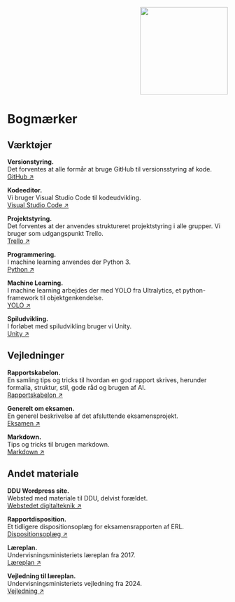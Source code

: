 <p align="right"><img src="https://slotshaven-ddu.github.io/img/logo.png" width="200"></p>

# Bogmærker

## Værktøjer
**Versionstyring.**\
Det forventes at alle formår at bruge GitHub til versionsstyring af kode.\
[GitHub ↗️](github.org)

**Kodeeditor.**\
Vi bruger Visual Studio Code til kodeudvikling.\
[Visual Studio Code ↗️](https://code.visualstudio.com/)

**Projektstyring.**\
Det forventes at der anvendes struktureret projektstyring i alle grupper. Vi bruger som udgangspunkt Trello.\
[Trello ↗️](https://trello.com/)

**Programmering.**\
I machine learning anvendes der Python 3.\
[Python ↗️](https://www.python.org)

**Machine Learning.**\
I machine learning arbejdes der med YOLO fra Ultralytics, et python-framework til objektgenkendelse.\
[YOLO ↗️](https://docs.ultralytics.com/)

**Spiludvikling.**\
I forløbet med spiludvikling bruger vi Unity.\
[Unity ↗️](https://unity.com/)

## Vejledninger
**Rapportskabelon.**\
En samling tips og tricks til hvordan en god rapport skrives, herunder formalia, struktur, stil, gode råd og brugen af AI.\
[Rapportskabelon ↗️](../docs/rapportskabelon.md)

**Generelt om eksamen.**\
En generel beskrivelse af det afsluttende eksamensprojekt.\
[Eksamen ↗️](../docs/eksamen.md)

**Markdown.**\
Tips og tricks til brugen markdown.\
[Markdown ↗️](../docs/markdown.md)

## Andet materiale
**DDU Wordpress site.**\
Websted med materiale til DDU, delvist forældet.\
[Webstedet digitalteknik ↗️](https://digitalteknik.slotshaven.it/wordpress/)

**Rapportdisposition.**\
Et tidligere dispositionsoplæg for eksamensrapporten af ERL.\
[Dispositionsoplæg ↗️](https://digitalteknik.slotshaven.it/wordpress/eksamensprojekt-disposition-for-rapporten)

**Læreplan.**\
Undervisningsministeriets læreplan fra 2017.\
[Læreplan ↗️](https://www.uvm.dk/-/media/filer/uvm/gym-laereplaner-2017/htx/teknikfag-a-digitalt-design-og-udvikling-htx-august-2017.pdf) 

**Vejledning til læreplan.**\
Undervisningsministeriets vejledning fra 2024.\
[Vejledning ↗️](https://www.uvm.dk/-/media/filer/uvm/udd/gym/pdf24/aug/vejledninger/240807vejledning-teknikfag-a-digitalt-design-og-udvikling--htx-2024.pdf) 
